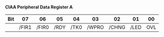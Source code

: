 **CIAA Peripheral Data Register A**

| Bit| 07  | 06  | 05 | 04 | 03  | 02  | 01 | 00|
|--- |---  |---  |--- |--- |---  |---  |--- |---|
|    |/FIR1|/FIR0|/RDY|/TK0|/WPRO|/CHNG|/LED|OVL|